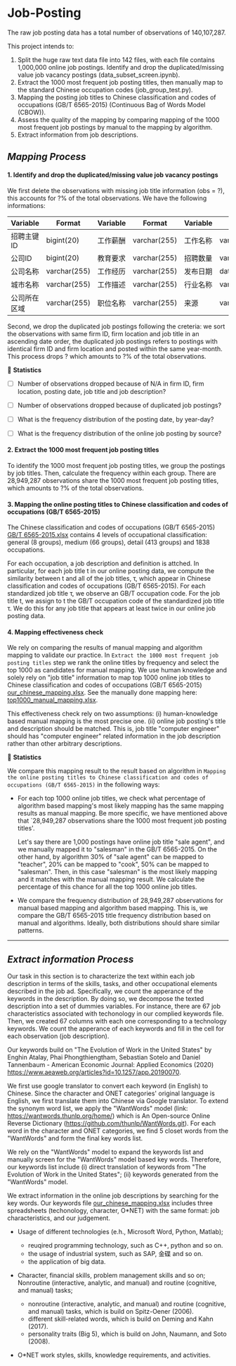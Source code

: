 # Job-Posting
The raw job posting data has a total number of observations of 140,107,287.

This project intends to:
1. Split the huge raw text data file into 142 files, with each file contains 1,000,000 online job postings. Identify and drop the duplicated/missing value job vacancy postings (data_subset_screen.ipynb).
2. Extract the 1000 most frequent job posting titles, then manually map to the standard Chinese occupation codes (job_group_test.py). 
3. Mapping the posting job titles to Chinese classification and codes of occupations (GB/T 6565-2015) (Continuous Bag of Words Model (CBOW)).
4. Assess the quality of the mapping by comparing mapping of the 1000 most frequent job postings by manual to the mapping by algorithm. 
5. Extract information from job descriptions. 

## ***Mapping Process***

#### 1. **Identify and drop the duplicated/missing value job vacancy postings**
We first delete the observations with missing job title information (obs = ?), this accounts for ?% of the total observations. We have the following informations:

| Variable | Format | Variable | Format | Variable | Format |
| --- | --- |  --- | --- |   --- | --- |
|招聘主键ID  | bigint(20)| 工作薪酬 | varchar(255)| 工作名称 | varchar(255)|
|公司ID  | bigint(20)| 教育要求 | varchar(255)| 招聘数量 | varchar(255)|
|公司名称 | varchar(255)| 工作经历 | varchar(255)|发布日期  | datetime|
|城市名称 | varchar(255)| 工作描述 | varchar(255)|行业名称 | varchar(255)|
|公司所在区域 | varchar(255)| 职位名称 | varchar(255)|来源 | varchar(255)|


Second, we drop the duplicated job postings following the creteria: we sort the observations with same firm ID, firm location and job title in an ascending date order, the duplicated job postings refers to postings with identical firm ID and firm location and posted within the same year-month. This process drops ? which amounts to ?% of the total observations.

:tada: **Statistics**
- [ ] Number of observations dropped because of N/A in firm ID, firm location, posting date, job title and job description?
- [ ] Number of observations dropped because of duplicated job postings?
- [ ] What is the frequency distribution of the posting date, by year-day?
- [ ] What is the frequency distribution of the online job posting by source?


#### 2. **Extract the 1000 most frequent job posting titles**
To identify the 1000 most frequent job posting titles, we group the postings by job titles. Then, calculate the frequency within each group. There are 28,949,287 observations share the 1000 most frequent job posting titles, which amounts to ?% of the total observations.



#### 3. **Mapping the online posting titles to Chinese classification and codes of occupations (GB/T 6565-2015)**
The Chinese classification and codes of occupations (GB/T 6565-2015) [GB/T 6565-2015.xlsx](https://github.com/lzxlll/Job-Posting/files/7668463/default.xlsx) contains 4 levels of occupational classification: general (8 groups), medium (66 groups), detail (413 groups) and 1838 occupations. 

For each occupation, a job description and definition is attched. In particular, for each job title t in our online posting data, we compute the similarity between t and all of the job titles, τ, which appear in Chinese classification and codes of occupations (GB/T 6565-2015). For each standardized job title τ, we observe an GB/T occupation code. For the job title t, we assign to t the GB/T occupation code of the standardized job title τ. We do this for any job title that appears at least twice in our online job posting data. 



#### 4. **Mapping effectiveness check**
We rely on comparing the results of manual mapping and algorithm mapping to validate our practice. In `Extract the 1000 most frequent job posting titles` step we rank the online titles by frequency and select the top 1000 as candidates for manual mapping. We use human knowledge and solely rely on "job title" information to map top 1000 online job titles to Chinese classification and codes of occupations (GB/T 6565-2015) [our_chinese_mapping.xlsx](https://github.com/lzxlll/Job-Posting/files/7797327/our_chinese_mapping.xlsx). See the manually done mapping here: [top1000_manual_mapping.xlsx](https://github.com/lzxlll/Job-Posting/files/7783013/top1000_manual_mapping.xlsx).

This effectiveness check rely on two assumptions: (i) human-knowledge based manual mapping is the most precise one. (ii) online job posting's title and description should be matched. This is, job title "computer engineer" should has "computer engineer" related information in the job description rather than other arbitrary descriptions. 

:tada: **Statistics**

We compare this mapping result to the result based on algorithm in `Mapping the online posting titles to Chinese classification and codes of occupations (GB/T 6565-2015)` in the following ways:

- For each top 1000 online job titles, we check what percentage of algorithm based mapping's most likely mapping has the same mapping results as manual mapping. Be more specific, we have mentioned above that `28,949,287 observations share the 1000 most frequent job posting titles'. 

  Let's say there are 1,000 postings have online job title "sale agent", and we manually mapped it to "salesman" in the GB/T 6565-2015. On the other hand, by algorithm 30% of "sale agent" can be mapped to "teacher", 20% can be mapped to "cook", 50% can be mapped to "salesman". Then, in this case "salesman" is the most likely mapping and it matches with the manual mapping result. We calculate the percentage of this chance for all the top 1000 online job titles. 

- We compare the frequency distribution of 28,949,287 observations for manual based mapping and algorithm based mapping. This is, we compare the GB/T 6565-2015 title frequency distribution based on manual and algorithms. Ideally, both distributions should share similar patterns. 



<hr />

## ***Extract information Process***

Our task in this section is to characterize the text within each job description in terms of the skills, tasks, and other occupational elements described in the job ad.  Specifically, we count the apperance of the keywords in the description. By doing so, we decompose the texted description into a set of dummies variables. For instance, there are 67 job characteristics associated with techonology in our complied keywords file. Then, we created 67 columns with each one corresponding to a technology keywords. We count the apperance of each keywords and fill in the cell for each observation (job description). 

Our keywords build on "The Evolution of Work in the United States" by Enghin Atalay, Phai Phongthiengtham, Sebastian Sotelo and Daniel Tannenbaum - American Economic Journal: Applied Economics (2020) https://www.aeaweb.org/articles?id=10.1257/app.20190070. 

We first use google translator to convert each keyword (in English) to Chinese. Since the character and ONET categories' original language is English, we first translate them into Chinese via Google translator. To extend the synonym word list, we apply the "WantWords" model (link: https://wantwords.thunlp.org/home/) which is An Open-source Online Reverse Dictionary (https://github.com/thunlp/WantWords.git). For each word in the character and ONET categories, we find 5 closet words from the "WantWords" and form the final key words list.

We rely on the "WantWords" model to expand the keywords list and manually screen for the "WantWords" model based key words. Therefore, our keywords list include (i) direct translation of keywords from "The Evolution of Work in the United States"; (ii) keywords generated from the "WantWords" model. 

We extract information in the online job descriptions by searching for the key words. Our keywords file [our_chinese_mapping.xlsx](https://github.com/lzxlll/Job-Posting/files/7668240/our_chinese_mapping.xlsx) includes three spreadsheets (techonology, character, O*NET) with the same format: job characteristics, and our judgement. 

- Usage of different technologies (e.h., Microsoft Word, Python, Matlab); 
  - reuqired programming technology, such as C++, python and so on. 
  - the usage of industrial system, such as SAP, 金碟 and so on.
  - the application of big data. 
  
- Character, financial skills, problem management skills and so on; Nonroutine (interactive, analytic, and manual) and routine (cognitive, and manual) tasks;
  - nonroutine (interactive, analytic, and manual) and routine (cognitive, and manual) tasks, which is build on Spitz-Oener (2006).
  - different skill-related words, which is build on Deming and Kahn (2017).
  - personality traits (Big 5), which is build on John, Naumann, and Soto (2008). 
  
- O*NET work styles, skills, knowledge requirements, and activities.




